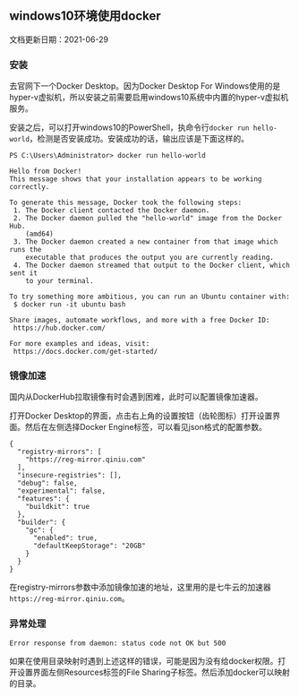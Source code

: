 ## windows10环境使用docker

文档更新日期：2021-06-29

### 安装

去官网下一个Docker Desktop。因为Docker Desktop For Windows使用的是hyper-v虚拟机，所以安装之前需要启用windows10系统中内置的hyper-v虚拟机服务。

安装之后，可以打开windows10的PowerShell，执命令行`docker run hello-world`，检测是否安装成功。安装成功的话，输出应该是下面这样的。

```
PS C:\Users\Administrator> docker run hello-world

Hello from Docker!
This message shows that your installation appears to be working correctly.

To generate this message, Docker took the following steps:
 1. The Docker client contacted the Docker daemon.
 2. The Docker daemon pulled the "hello-world" image from the Docker Hub.
    (amd64)
 3. The Docker daemon created a new container from that image which runs the
    executable that produces the output you are currently reading.
 4. The Docker daemon streamed that output to the Docker client, which sent it
    to your terminal.

To try something more ambitious, you can run an Ubuntu container with:
 $ docker run -it ubuntu bash

Share images, automate workflows, and more with a free Docker ID:
 https://hub.docker.com/

For more examples and ideas, visit:
 https://docs.docker.com/get-started/
```

### 镜像加速

国内从DockerHub拉取镜像有时会遇到困难，此时可以配置镜像加速器。

打开Docker Desktop的界面，点击右上角的设置按钮（齿轮图标）打开设置界面。然后在左侧选择Docker Engine标签，可以看见json格式的配置参数。

```
{
  "registry-mirrors": [
    "https://reg-mirror.qiniu.com"
  ],
  "insecure-registries": [],
  "debug": false,
  "experimental": false,
  "features": {
    "buildkit": true
  },
  "builder": {
    "gc": {
      "enabled": true,
      "defaultKeepStorage": "20GB"
    }
  }
}
```

在registry-mirrors参数中添加镜像加速的地址，这里用的是七牛云的加速器`https://reg-mirror.qiniu.com`。

### 异常处理

```
Error response from daemon: status code not OK but 500
```

如果在使用目录映射时遇到上述这样的错误，可能是因为没有给docker权限。打开设置界面左侧Resources标签的File Sharing子标签。然后添加docker可以映射的目录。